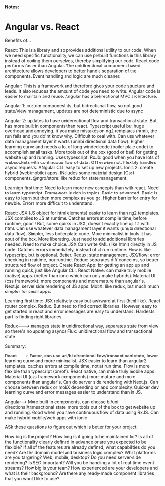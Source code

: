 #### Notes:

# Angular vs. React


Benefits of...

React: This is a library and so provides additional utility to our code.  When we need specific functionality, we can use prebuilt functions in this library instead of coding them ourselves, thereby simplifying our code. React code performs faster than Angular.  The unidirectional component based architecture allows developers to better handle separation of the components.  Event handling and logic are much cleaner.

Angular: This is a framework and therefore gives your code structure and leads.  It also reduces the amount of code you need to write.  Angular code is easier to maintain and reuse.  Angular has a bidirectional MVC architecture.




Angular 1: custom componestnts, but bidrectional flow, so not good state/view managament, updates are not deterministic due to async

Angular 2: updates to have uniderectional flow and transactional state.  But has more built in components than react.
Typescript useful but huge overhead and annoying.  If you make mistakes on ng2 templates (html), the run fails and you do'nt know why.  Difficult to deal with.  Can use whatever data managament layer it wants (uni/bi directional data flow).  Higher learning curve and needs a lot of long winded code (boiler plate code) to accomplish small tasks.  More tools out of the box (good or bad) for getting website up and running.  Uses typescript. RxJS: good when you have lots of websockets with continuous flow of data.  OTherwise not.  Flexibly handles async requests.  ANgular CLI: easy to set up new projects.  Ionic 2: create hybrid (web/mobile) apps.  INcludes some material design (Css) components.  @ngrx/store: like redux for state management.

Learnign first time: Need to learn more new concepts than with react.  Need to learn typescript. Framework is rich in topics.  Basic to advanced.  Basic is easy to learn but then more complex as you go.  Higher barrier for entry for newbie.  Errors more difficult to understand.



React: JSX (JS object for html elements) easier to learn than ng2 templates.  JSX compiles to JS at runtime.  Catches errors at compile time, before runtime, good!!  But, some quirks in JSX, doesn't exactly line up 1:1 with html.  Can use whatever data managament layer it wants (uni/bi directional data flow). Simpler, less boiler plate code.  More minimalist in tools it has aout of the box.  More liberating.  Just need to add additional libraries needed.  Need to make choice.  JSX Can write XML (like html) directly in JS code.  Catches errors immediately, instead of at run runtime.  Flow is like typescript, but is optional.  Better.  Redux: state management.  JSX/flow: error checking in realtime, not runtime.  Redux: separates diff concerns, so better structured flow of project.  Create React App: for getting an app up and running quick, just like Angular CLI.  React Native: can make truly mobile (native) apps.  (better than ionic which can only make hybrids).  Material UI (css framework): more components and more mature than angular's.  Next.js: server side rendering of JS apps. MobX: like redux, but much much simpler for small apps.

Learning first time: JSX relatively easy but awkward at first (html like).  React router complex.  Redux.  But need to find correct
libraries.  However, easy to get started in react and error messages are easy to understand.  Hardests part is finding right libraries.


Redux---> manages state in unidirectional way, separates state from view so there's no updating asyncs
  Flux: unidirectional flow and transactional state






Summary:

React---> Faster, can use uni/bi directional flow/transactioanl state, lower learning curve and more minimalist, JSX easier to learn than angular2 templates. catches errors at compile time, not at run time.  Flow is more flexible than typescript (on/off).  React native, can make truly mobile apps.  Material UI (css framework components) more mature and more components than angular's.  Can do server side rendering with Next.js.  Can choose between redux or mobX depending on app complexity.  Quicker dev learning curve and error messages easier to understand than in JS.



Angular--> More built in components, can choose bi/uni directional/transactional state, more tools out of the box to get website up and running.  Good when you have continuous flow of data using RxJS.  Can make hybrid mobile/web apps with ionic




ASk these questions to figure out which is better for your project:


How big is the project?
How long is it going to be maintained for?
Is all of the functionality clearly defined in advance or are you expected to be flexible?
If all of the features are already defined, what capabilities do you need?
Are the domain model and business logic complex?
What platforms are you targeting? Web, mobile, desktop?
Do you need server-side rendering? Is SEO important?
Will you be handling a lot of real-time event streams?
How big is your team?
How experienced are your developers and what is their background?
Are there any ready-made component libraries that you would like to use?  
